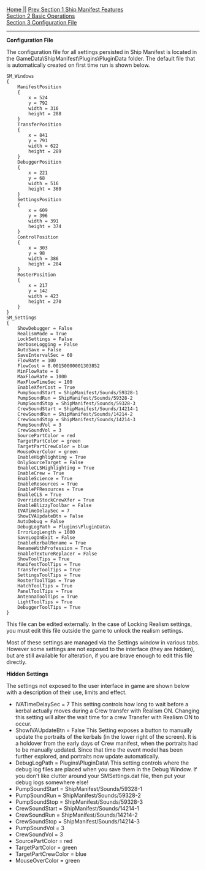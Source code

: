 [Home ](https://github.com/PapaJoesSoup/ShipManifest/wiki)|| [Prev ](https://github.com/PapaJoesSoup/ShipManifest/wiki/2.3-Resource-Transfers)
[Section 1 Ship Manifest Features](https://github.com/PapaJoesSoup/ShipManifest/wiki/1.0---Ship-Manifest-Features)  
[Section 2 Basic Operations](https://github.com/PapaJoesSoup/ShipManifest/wiki/2.0---Basic-Operation)  
[Section 3 Configuration File](https://github.com/PapaJoesSoup/ShipManifest/wiki/3.0-Configuration-File)
***

**Configuration File**

The configuration file for all settings persisted in Ship Manifest is located in the GameData\ShipManifest\Plugins\PluginData folder.  The default file that is automatically created on first time run is shown below.

	SM_Windows
	{
		ManifestPosition
		{
			x = 524
			y = 792
			width = 316
			height = 288
		}
		TransferPosition
		{
			x = 841
			y = 791
			width = 622
			height = 289
		}
		DebuggerPosition
		{
			x = 221
			y = 68
			width = 516
			height = 360
		}
		SettingsPosition
		{
			x = 609
			y = 396
			width = 391
			height = 374
		}
		ControlPosition
		{
			x = 303
			y = 98
			width = 386
			height = 284
		}
		RosterPosition
		{
			x = 217
			y = 142
			width = 423
			height = 270
		}
	}
	SM_Settings
	{
		ShowDebugger = False
		RealismMode = True
		LockSettings = False
		VerboseLogging = False
		AutoSave = False
		SaveIntervalSec = 60
		FlowRate = 100
		FlowCost = 0.00150000001303852
		MinFlowRate = 0
		MaxFlowRate = 1000
		MaxFlowTimeSec = 100
		EnableXferCost = True
		PumpSoundStart = ShipManifest/Sounds/59328-1
		PumpSoundRun = ShipManifest/Sounds/59328-2
		PumpSoundStop = ShipManifest/Sounds/59328-3
		CrewSoundStart = ShipManifest/Sounds/14214-1
		CrewSoundRun = ShipManifest/Sounds/14214-2
		CrewSoundStop = ShipManifest/Sounds/14214-3
		PumpSoundVol = 3
		CrewSoundVol = 3
		SourcePartColor = red
		TargetPartColor = green
		TargetPartCrewColor = blue
		MouseOverColor = green
		EnableHighlighting = True
		OnlySourceTarget = False
		EnableCLSHighlighting = True
		EnableCrew = True
		EnableScience = True
		EnableResources = True
		EnablePFResources = True
		EnableCLS = True
		OverrideStockCrewXfer = True
		EnableBlizzyToolbar = False
		IVATimeDelaySec = 7
		ShowIVAUpdateBtn = False
		AutoDebug = False
		DebugLogPath = Plugins\PluginData\
		ErrorLogLength = 1000
		SaveLogOnExit = False
		EnableKerbalRename = True
		RenameWithProfession = True
		EnableTextureReplacer = False
		ShowToolTips = True
		ManifestToolTips = True
		TransferToolTips = True
		SettingsToolTips = True
		RosterToolTips = True
		HatchToolTips = True
		PanelToolTips = True
		AntennaToolTips = True
		LightToolTips = True
		DebuggerToolTips = True
	}

This file can be edited externally.  In the case of Locking Realism settings, you must edit this file outside the game to unlock the realism settings.

Most of these settings are managed via the Settings window in various tabs.  However some settings are not exposed to the interface (they are hidden), but are still available for alteration, if you are brave enough to edit this file directly.

**Hidden Settings**

The settings not exposed to the user interface in game are shown below with a description of their use, limits and effect.

* IVATimeDelaySec = 7  This setting controls how long to wait before a kerbal actually moves during a Crew transfer with Realism ON.  Changing this setting will alter the wait time for a crew Transfer with Realism ON to occur.
* ShowIVAUpdateBtn = False  This Setting exposes a button to manually update the portraits of the kerbals (in the lower right of the screen).  It is a holdover from the early days of Crew manifest, when the portraits had to be manually updated.   Since that time the event model has been further explored, and portraits now update automatically.
* DebugLogPath = Plugins\PluginData\  This setting controls where the debug log files are placed when you save them in the Debug Window.  If you don't like clutter around your SMSettings.dat file, then put your debug logs somewhere else!
* PumpSoundStart = ShipManifest/Sounds/59328-1
* PumpSoundRun = ShipManifest/Sounds/59328-2
* PumpSoundStop = ShipManifest/Sounds/59328-3
* CrewSoundStart = ShipManifest/Sounds/14214-1
* CrewSoundRun = ShipManifest/Sounds/14214-2
* CrewSoundStop = ShipManifest/Sounds/14214-3
* PumpSoundVol = 3
* CrewSoundVol = 3
* SourcePartColor = red
* TargetPartColor = green
* TargetPartCrewColor = blue
* MouseOverColor = green



